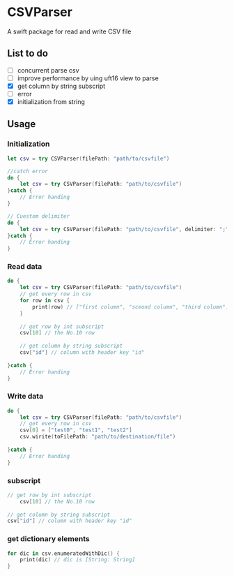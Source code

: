 # CSVParser
A swift package for read and write CSV file

## List to do

- [ ] concurrent parse csv
- [ ] improve performance by uing uft16 view to parse
- [x] get column by string subscript
- [ ] error
- [x] initialization from string

## Usage

###  Initialization 

```swift
let csv = try CSVParser(filePath: "path/to/csvfile")

//catch error
do {
	let csv = try CSVParser(filePath: "path/to/csvfile")
}catch {
	// Error handing
}

// Cuestom delimiter
do {
	let csv = try CSVParser(filePath: "path/to/csvfile", delimiter: ";")
}catch {
	// Error handing
}
```

### Read data

```swift
do {
	let csv = try CSVParser(filePath: "path/to/csvfile")
	// get every row in csv
	for row in csv {
        print(row) // ["first column", "sceond column", "third column"]
    }
    
    // get row by int subscript 
    csv[10] // the No.10 row
    
    // get column by string subscript
    csv["id"] // column with header key "id" 
	
}catch {
	// Error handing
}

```

### Write data

```swift
do {
	let csv = try CSVParser(filePath: "path/to/csvfile")
	// get every row in csv
	csv[0] = ["test0", "test1", "test2"]
	csv.wirite(toFilePath: "path/to/destination/file")
	
}catch {
	// Error handing
}

```

### subscript

```swift
// get row by int subscript 
    csv[10] // the No.10 row
    
// get column by string subscript
csv["id"] // column with header key "id" 

```

### get dictionary elements

```swift
for dic in csv.enumeratedWithDic() {
	print(dic) // dic is [String: String]
}

```
